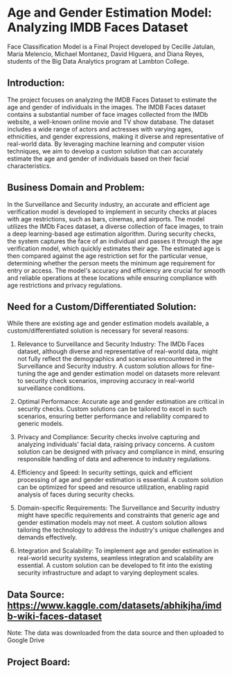 # Age and Gender Estimation Model: Analyzing IMDB Faces Dataset
Face Classification Model is a Final Project developed by Cecille Jatulan, Maria Melencio, Michael Montanez, David Higuera, and Diana Reyes, students of the Big Data Analytics program at Lambton College.

## Introduction:
The project focuses on analyzing the IMDB Faces Dataset to estimate the age and gender of individuals in the images. The IMDB Faces dataset contains a substantial number of face images collected from the IMDb website, a well-known online movie and TV show database. The dataset includes a wide range of actors and actresses with varying ages, ethnicities, and gender expressions, making it diverse and representative of real-world data. By leveraging machine learning and computer vision techniques, we aim to develop a custom solution that can accurately estimate the age and gender of individuals based on their facial characteristics.

## Business Domain and Problem:
In the Surveillance and Security industry, an accurate and efficient age verification model is developed to implement in security checks at places with age restrictions, such as bars, cinemas, and airports. The model utilizes the IMDb Faces dataset, a diverse collection of face images, to train a deep learning-based age estimation algorithm. During security checks, the system captures the face of an individual and passes it through the age verification model, which quickly estimates their age. The estimated age is then compared against the age restriction set for the particular venue, determining whether the person meets the minimum age requirement for entry or access. The model's accuracy and efficiency are crucial for smooth and reliable operations at these locations while ensuring compliance with age restrictions and privacy regulations.

## Need for a Custom/Differentiated Solution:
While there are existing age and gender estimation models available, a custom/differentiated solution is necessary for several reasons:

1. Relevance to Surveillance and Security Industry: The IMDb Faces dataset, although diverse and representative of real-world data, might not fully reflect the demographics and scenarios encountered in the Surveillance and Security industry. A custom solution allows for fine-tuning the age and gender estimation model on datasets more relevant to security check scenarios, improving accuracy in real-world surveillance conditions.

2. Optimal Performance: Accurate age and gender estimation are critical in security checks. Custom solutions can be tailored to excel in such scenarios, ensuring better performance and reliability compared to generic models.

3. Privacy and Compliance: Security checks involve capturing and analyzing individuals' facial data, raising privacy concerns. A custom solution can be designed with privacy and compliance in mind, ensuring responsible handling of data and adherence to industry regulations.

4. Efficiency and Speed: In security settings, quick and efficient processing of age and gender estimation is essential. A custom solution can be optimized for speed and resource utilization, enabling rapid analysis of faces during security checks.

5. Domain-specific Requirements: The Surveillance and Security industry might have specific requirements and constraints that generic age and gender estimation models may not meet. A custom solution allows tailoring the technology to address the industry's unique challenges and demands effectively.

6. Integration and Scalability: To implement age and gender estimation in real-world security systems, seamless integration and scalability are essential. A custom solution can be developed to fit into the existing security infrastructure and adapt to varying deployment scales.

## Data Source: https://www.kaggle.com/datasets/abhikjha/imdb-wiki-faces-dataset
Note: The data was downloaded from the data source and then uploaded to Google Drive

## Project Board:
